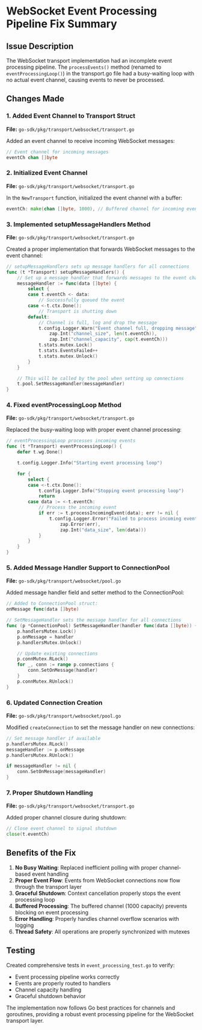 # WebSocket Event Processing Pipeline Fix Summary

## Issue Description
The WebSocket transport implementation had an incomplete event processing pipeline. The `processEvents()` method (renamed to `eventProcessingLoop()`) in the transport.go file had a busy-waiting loop with no actual event channel, causing events to never be processed.

## Changes Made

### 1. Added Event Channel to Transport Struct
**File:** `go-sdk/pkg/transport/websocket/transport.go`

Added an event channel to receive incoming WebSocket messages:
```go
// Event channel for incoming messages
eventCh chan []byte
```

### 2. Initialized Event Channel
**File:** `go-sdk/pkg/transport/websocket/transport.go`

In the `NewTransport` function, initialized the event channel with a buffer:
```go
eventCh: make(chan []byte, 1000), // Buffered channel for incoming events
```

### 3. Implemented setupMessageHandlers Method
**File:** `go-sdk/pkg/transport/websocket/transport.go`

Created a proper implementation that forwards WebSocket messages to the event channel:
```go
// setupMessageHandlers sets up message handlers for all connections
func (t *Transport) setupMessageHandlers() {
    // Set up a message handler that forwards messages to the event channel
    messageHandler := func(data []byte) {
        select {
        case t.eventCh <- data:
            // Successfully queued the event
        case <-t.ctx.Done():
            // Transport is shutting down
        default:
            // Channel is full, log and drop the message
            t.config.Logger.Warn("Event channel full, dropping message",
                zap.Int("channel_size", len(t.eventCh)),
                zap.Int("channel_capacity", cap(t.eventCh)))
            t.stats.mutex.Lock()
            t.stats.EventsFailed++
            t.stats.mutex.Unlock()
        }
    }

    // This will be called by the pool when setting up connections
    t.pool.SetMessageHandler(messageHandler)
}
```

### 4. Fixed eventProcessingLoop Method
**File:** `go-sdk/pkg/transport/websocket/transport.go`

Replaced the busy-waiting loop with proper event channel processing:
```go
// eventProcessingLoop processes incoming events
func (t *Transport) eventProcessingLoop() {
    defer t.wg.Done()

    t.config.Logger.Info("Starting event processing loop")

    for {
        select {
        case <-t.ctx.Done():
            t.config.Logger.Info("Stopping event processing loop")
            return
        case data := <-t.eventCh:
            // Process the incoming event
            if err := t.processIncomingEvent(data); err != nil {
                t.config.Logger.Error("Failed to process incoming event",
                    zap.Error(err),
                    zap.Int("data_size", len(data)))
            }
        }
    }
}
```

### 5. Added Message Handler Support to ConnectionPool
**File:** `go-sdk/pkg/transport/websocket/pool.go`

Added message handler field and setter method to the ConnectionPool:
```go
// Added to ConnectionPool struct:
onMessage func(data []byte)

// SetMessageHandler sets the message handler for all connections
func (p *ConnectionPool) SetMessageHandler(handler func(data []byte)) {
    p.handlersMutex.Lock()
    p.onMessage = handler
    p.handlersMutex.Unlock()

    // Update existing connections
    p.connMutex.RLock()
    for _, conn := range p.connections {
        conn.SetOnMessage(handler)
    }
    p.connMutex.RUnlock()
}
```

### 6. Updated Connection Creation
**File:** `go-sdk/pkg/transport/websocket/pool.go`

Modified `createConnection` to set the message handler on new connections:
```go
// Set message handler if available
p.handlersMutex.RLock()
messageHandler := p.onMessage
p.handlersMutex.RUnlock()

if messageHandler != nil {
    conn.SetOnMessage(messageHandler)
}
```

### 7. Proper Shutdown Handling
**File:** `go-sdk/pkg/transport/websocket/transport.go`

Added proper channel closure during shutdown:
```go
// Close event channel to signal shutdown
close(t.eventCh)
```

## Benefits of the Fix

1. **No Busy Waiting**: Replaced inefficient polling with proper channel-based event handling
2. **Proper Event Flow**: Events from WebSocket connections now flow through the transport layer
3. **Graceful Shutdown**: Context cancellation properly stops the event processing loop
4. **Buffered Processing**: The buffered channel (1000 capacity) prevents blocking on event processing
5. **Error Handling**: Properly handles channel overflow scenarios with logging
6. **Thread Safety**: All operations are properly synchronized with mutexes

## Testing

Created comprehensive tests in `event_processing_test.go` to verify:
- Event processing pipeline works correctly
- Events are properly routed to handlers
- Channel capacity handling
- Graceful shutdown behavior

The implementation now follows Go best practices for channels and goroutines, providing a robust event processing pipeline for the WebSocket transport layer.
